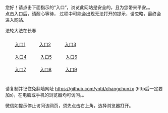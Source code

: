 您好！请点击下面指示的“入口”，浏览此网站是安全的，且为您带来平安。。 <br/>
点击入口后，请耐心等待， 过程中可能会出现无法打开的提示，请忽略，最终会进入网站. </br>

法轮大法在长春<br/>
<div style="padding:10px"><a style="margin:20px" target="_blank" href="https://dpf7jqiaz749m.cloudfront.net/2Qpsp?bbgkrcm" id="ccLink1" rel="nofollow">入口1</a> <a target="_blank" style="margin:20px" href="https://d1y8fgiq8uuo3o.cloudfront.net/2Qpsp?dpkhf" id="ccLink2" rel="nofollow">入口2</a> <a style="margin:20px" target="_blank" href="https://d1pv9j0xkwioog.cloudfront.net/2Qpsp?ikgju" id="ccLink3" rel="nofollow">入口3</a></div>

<div style="padding:10px" ><a style="margin:20px" target="_blank" href="https://dpf7jqiaz749m.cloudfront.net/2Qpsp?bbgkrcm" id="ccLink4" rel="nofollow">入口4</a> <a style="margin:20px" href="https://d1y8fgiq8uuo3o.cloudfront.net/2Qpsp?dpkhf" target="_blank" id="ccLink5" rel="nofollow">入口5</a> <a style="margin:20px" href="https://d1pv9j0xkwioog.cloudfront.net/2Qpsp?ikgju" target="_blank" id="ccLink6" rel="nofollow">入口6</a></div>

<div style="padding:10px"><a style="margin:20px" target="_blank" href="https://dpf7jqiaz749m.cloudfront.net/2Qpsp?bbgkrcm" id="ccLink7" rel="nofollow">入口7</a> <a style="margin:20px" href="https://d1y8fgiq8uuo3o.cloudfront.net/2Qpsp?dpkhf" target="_blank" id="ccLink8" rel="nofollow">入口8</a> <a style="margin:20px" target="_blank" href="https://d1pv9j0xkwioog.cloudfront.net/2Qpsp?ikgju" id="ccLink9" rel="nofollow">入口9</a></div>

<br/>



请复制并记住免翻墙网址 https://github.com/yntd/changchunzx (http后一定要加s)，在电脑或手机的浏览器均可访问。。<br/>

微信如提示停止访问该网页，须先点击右上角，选择浏览器打开。
